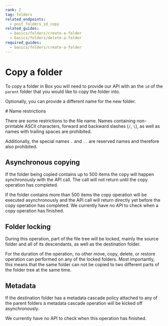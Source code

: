 ```yaml
---
rank: 2
tag: folders
related_endpoints:
  - post_folders_id_copy
related_guides:
  - basics/folders/create-a-folder
  - basics/folders/delete-a-folder
required_guides:
  - basics/folders/create-a-folder
---
```


# Copy a folder

To copy a folder in Box you will need to provide our API with an the `id` of the
`parent` folder that you would like to copy the folder into.

<Samples id='post_folders_id_copy' />

Optionally, you can provide a different name for the new folder.

<Samples id='post_folders_id_copy' variant='with_name' />

<Message>
  # Name restrictions
  
  There are some restrictions to the file name. Names containing non-printable
  ASCII characters, forward and backward slashes (`/`, `\`), as well as names
  with trailing spaces are prohibited.

  Additionally, the special names `.` and `..` are reserved names and therefore
  also prohibited.
</Message>

## Asynchronous copying

If the folder being copied contains up to 500 items the copy will happen
synchronously with the API call. The call will not return until the copy
operation has completed.

If the folder contains more than 500 items the copy operation will be executed
asynchronously and the API call will return directly yet before the copy
operation has completed. We currently have no API to check when a copy operation
has finished.

## Folder locking

During this operation, part of the file tree will be locked, mainly the source
folder and all of its descendants, as well as the destination folder.

For the duration of the operation, no other move, copy, delete, or restore
operation can performed on any of the locked folders. Most importantly, this
means that the same folder can not be copied to two different parts of the
folder tree at the same time.

## Metadata

If the destination folder has a metadata cascade policy attached to any of the
parent folders a metadata cascade operation will be kicked off asynchronously.

We currently have no API to check when this operation has finished.

